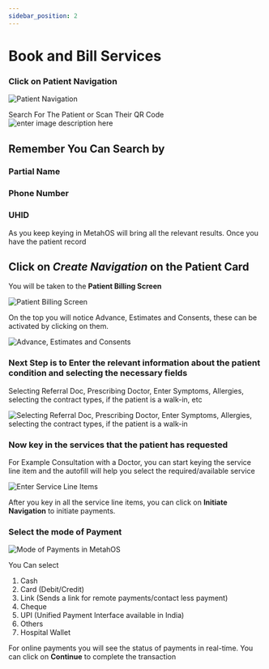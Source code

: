 ```yaml
---
sidebar_position: 2
---
```


# Book and Bill Services

### Click on Patient Navigation

![Patient Navigation](https://res.cloudinary.com/teleopdassets/image/upload/v1642078199/Guide/Patient_Navigation_dyfbwb.png)

Search For The Patient or Scan Their QR Code
![enter image description here](https://res.cloudinary.com/teleopdassets/image/upload/v1642079090/Guide/Search_Patient_in_MetahOS_m6b8fm.png)

## Remember You Can Search by

### Partial Name

### Phone Number

### UHID

As you keep keying in MetahOS will bring all the relevant results. Once you have the patient record

## Click on _Create Navigation_ on the Patient Card

You will be taken to the **Patient Billing Screen**

![Patient Billing Screen](https://res.cloudinary.com/teleopdassets/image/upload/v1642079724/Guide/Patient_Billing_Screen_in_MetahOS_k7gims.png)

On the top you will notice Advance, Estimates and Consents, these can be activated by clicking on them.

![Advance, Estimates and Consents](https://res.cloudinary.com/teleopdassets/image/upload/v1642122490/Guide/Patient_Billing_Screen_Consents_Advance_and_Estimates_d2m2a4.png)

### Next Step is to Enter the relevant information about the patient condition and selecting the necessary fields

Selecting Referral Doc, Prescribing Doctor, Enter Symptoms, Allergies, selecting the contract types, if the patient is a walk-in, etc

![Selecting Referral Doc, Prescribing Doctor, Enter Symptoms, Allergies, selecting the contract types, if the patient is a walk-in](https://res.cloudinary.com/teleopdassets/image/upload/v1642123155/Guide/Book_and_Bill_for_Services_in_MetahOS_l7svvb.gif)

### Now key in the services that the patient has requested

For Example Consultation with a Doctor, you can start keying the service line item and the autofill will help you select the required/available service

![Enter Service Line Items](https://res.cloudinary.com/teleopdassets/image/upload/v1642124297/Guide/Enter_Service_Line_Items_in_MetahOS_sylvuz.gif)

After you key in all the service line items, you can click on **Initiate Navigation** to initiate payments.

### Select the mode of Payment

![Mode of Payments in MetahOS](https://res.cloudinary.com/teleopdassets/image/upload/v1642124296/Guide/Payments_in_MetahOS_cdbjsb.gif)

You Can select

1.  Cash
2.  Card (Debit/Credit)
3.  Link (Sends a link for remote payments/contact less payment)
4.  Cheque
5.  UPI (Unified Payment Interface available in India)
6.  Others
7.  Hospital Wallet

For online payments you will see the status of payments in real-time.
You can click on **Continue** to complete the transaction
